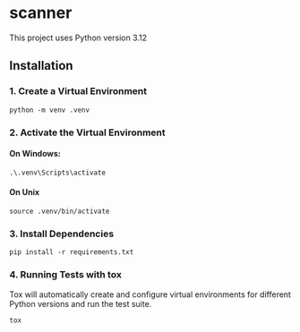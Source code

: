 # scanner

This project uses Python version 3.12

## Installation

### 1. Create a Virtual Environment

```python -m venv .venv```

### 2. Activate the Virtual Environment

#### On Windows:

```.\.venv\Scripts\activate```

#### On Unix

```source .venv/bin/activate```

### 3. Install Dependencies

```pip install -r requirements.txt```

### 4. Running Tests with tox

Tox will automatically create and configure virtual environments for different Python versions and run the test suite.

```tox```
